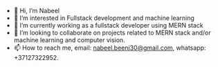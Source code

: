 - 👋 Hi, I’m Nabeel
- 👀 I’m interested in Fullstack development and machine learning
- 🌱 I’m currently working as a fullstack developer using MERN stack
- 💞️ I’m looking to collaborate on projects related to MERN stack and/or machine learning and computer vision.
- 📫 How to reach me, email: nabeel.beeni30@gmail.com, whatsapp: +37127322952.

<!---
Nabeel77/Nabeel77 is a ✨ special ✨ repository because its `README.md` (this file) appears on your GitHub profile.
You can click the Preview link to take a look at your changes.
--->
